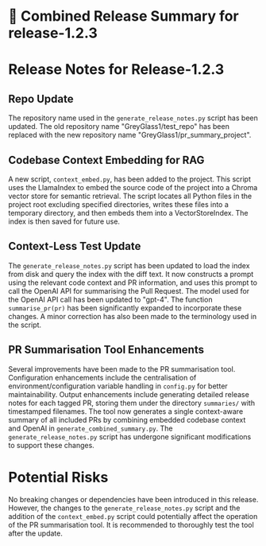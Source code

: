 # 🚀 Combined Release Summary for release-1.2.3

# Release Notes for Release-1.2.3

## Repo Update
The repository name used in the `generate_release_notes.py` script has been updated. The old repository name "GreyGlass1/test_repo" has been replaced with the new repository name "GreyGlass1/pr_summary_project".

## Codebase Context Embedding for RAG
A new script, `context_embed.py`, has been added to the project. This script uses the LlamaIndex to embed the source code of the project into a Chroma vector store for semantic retrieval. The script locates all Python files in the project root excluding specified directories, writes these files into a temporary directory, and then embeds them into a VectorStoreIndex. The index is then saved for future use.

## Context-Less Test Update
The `generate_release_notes.py` script has been updated to load the index from disk and query the index with the diff text. It now constructs a prompt using the relevant code context and PR information, and uses this prompt to call the OpenAI API for summarising the Pull Request. The model used for the OpenAI API call has been updated to "gpt-4". The function `summarise_pr(pr)` has been significantly expanded to incorporate these changes. A minor correction has also been made to the terminology used in the script.

## PR Summarisation Tool Enhancements
Several improvements have been made to the PR summarisation tool. Configuration enhancements include the centralisation of environment/configuration variable handling in `config.py` for better maintainability. Output enhancements include generating detailed release notes for each tagged PR, storing them under the directory `summaries/` with timestamped filenames. The tool now generates a single context-aware summary of all included PRs by combining embedded codebase context and OpenAI in `generate_combined_summary.py`. The `generate_release_notes.py` script has undergone significant modifications to support these changes.

# Potential Risks
No breaking changes or dependencies have been introduced in this release. However, the changes to the `generate_release_notes.py` script and the addition of the `context_embed.py` script could potentially affect the operation of the PR summarisation tool. It is recommended to thoroughly test the tool after the update.